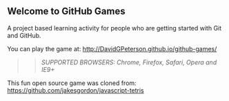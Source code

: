 ## Welcome to GitHub Games

A project based learning activity for people who are getting started with Git and GitHub.

You can play the game at: http://DavidGPeterson.github.io/github-games/

>> _*SUPPORTED BROWSERS*: Chrome, Firefox, Safari, Opera and IE9+_

This fun open source game was cloned from: https://github.com/jakesgordon/javascript-tetris
